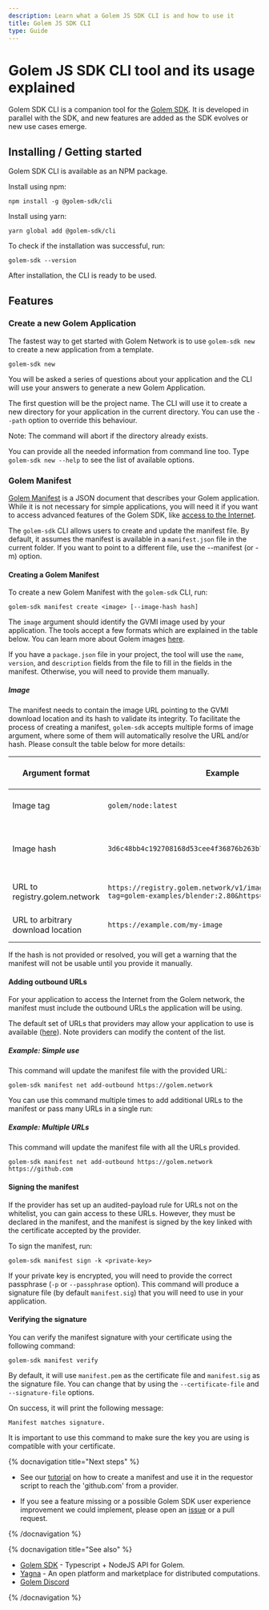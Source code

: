```yaml
---
description: Learn what a Golem JS SDK CLI is and how to use it
title: Golem JS SDK CLI
type: Guide
---
```


# Golem JS SDK CLI tool and its usage explained

Golem SDK CLI is a companion tool for the [Golem SDK](https://github.com/golemfactory/golem-js). It is developed in parallel with the SDK, and new features are added as the SDK evolves or new use cases emerge.

## Installing / Getting started

Golem SDK CLI is available as an NPM package.

Install using npm:

```shell
npm install -g @golem-sdk/cli
```

Install using yarn:

```shell
yarn global add @golem-sdk/cli
```

To check if the installation was successful, run:

```shell
golem-sdk --version
```

After installation, the CLI is ready to be used.

## Features

### Create a new Golem Application

The fastest way to get started with Golem Network is to use `golem-sdk new` to create a new application from a template.

```shell
golem-sdk new
```

You will be asked a series of questions about your application and the CLI will use your answers to generate a new Golem Application.

The first question will be the project name. The CLI will use it to create a new directory for your application in the current directory. You can use the `--path` option to override this behaviour.

Note: The command will abort if the directory already exists.

You can provide all the needed information from command line too. Type `golem-sdk new --help` to see the list of available options.

### Golem Manifest

[Golem Manifest](/docs/golem/payload-manifest) is a JSON document that describes your Golem application. While it is not necessary for simple applications, you will need it if you want to access advanced features of the Golem SDK, like [access to the Internet](/docs/creators/javascript/guides/accessing-internet).

The `golem-sdk` CLI allows users to create and update the manifest file. By default, it assumes the manifest is available in a `manifest.json` file in the current folder. If you want to point to a different file, use the --manifest (or -m) option.

#### Creating a Golem Manifest

To create a new Golem Manifest with the `golem-sdk` CLI, run:

```shell
golem-sdk manifest create <image> [--image-hash hash]
```

The `image` argument should identify the GVMI image used by your application. The tools accept a few formats which are explained in the table below. You can learn more about Golem images [here](/docs/creators/javascript/guides/golem-images).

If you have a `package.json` file in your project, the tool will use the `name`, `version`, and `description` fields from the file to fill in the fields in the manifest. Otherwise, you will need to provide them manually.

##### Image

The manifest needs to contain the image URL pointing to the GVMI download location and its hash to validate its integrity.
To facilitate the process of creating a manifest, `golem-sdk` accepts multiple forms of image argument, where some of them will automatically resolve the URL and/or hash.
Please consult the table below for more details:

| Argument format                    | Example                                                                                       | Is `--image-hash` required?                 | Notes                                                                                      |
| ---------------------------------- | --------------------------------------------------------------------------------------------- | ------------------------------------------- | ------------------------------------------------------------------------------------------ |
| Image tag                          | `golem/node:latest`                                                                           | No, it will be automatically resolved.      | Image hash is fetched from [https://registry.golem.network]. It is the recommended method. |
| Image hash                         | `3d6c48bb4c192708168d53cee4f36876b263b7745c3a3c239c6749cd`                                    | No, it is resolved from the image argument. | Image URL will point to [https://registry.golem.network]                                   |
| URL to registry.golem.network      | `https://registry.golem.network/v1/image/download?tag=golem-examples/blender:2.80&https=true` | No, it is automatically resolved.           |                                                                                            |
| URL to arbitrary download location | `https://example.com/my-image`                                                                | Yes, image-hash is required.                | Image is calculated by the gvmkit-build conversion tool.                                   |

If the hash is not provided or resolved, you will get a warning that the manifest will not be usable until you provide it manually.

#### Adding outbound URLs

For your application to access the Internet from the Golem network, the manifest must include the outbound URLs the application will be using.

The default set of URLs that providers may allow your application to use is available ([here](https://github.com/golemfactory/ya-installer-resources/tree/main/whitelist)). Note providers can modify the content of the list.

##### Example: Simple use

This command will update the manifest file with the provided URL:

```shell
golem-sdk manifest net add-outbound https://golem.network
```

You can use this command multiple times to add additional URLs to the manifest or pass many URLs in a single run:

##### Example: Multiple URLs

This command will update the manifest file with all the URLs provided.

```shell
golem-sdk manifest net add-outbound https://golem.network https://github.com
```

#### Signing the manifest

If the provider has set up an audited-payload rule for URLs not on the whitelist, you can gain access to these URLs. However, they must be declared in the manifest, and the manifest is signed by the key linked with the certificate accepted by the provider.

To sign the manifest, run:

```shell
golem-sdk manifest sign -k <private-key>
```

If your private key is encrypted, you will need to provide the correct passphrase (`-p` or `--passphrase` option).
This command will produce a signature file (by default `manifest.sig`) that you will need to use in your application.

#### Verifying the signature

You can verify the manifest signature with your certificate using the following command:

```shell
golem-sdk manifest verify
```

By default, it will use `manifest.pem` as the certificate file and `manifest.sig` as the signature file. You can change that by using the `--certificate-file` and `--signature-file` options.

On success, it will print the following message:

`Manifest matches signature.`

It is important to use this command to make sure the key you are using is compatible with your certificate.

{% docnavigation title="Next steps" %}

- See our [tutorial](/docs/creators/javascript/tutorials/accessing-internet) on how to create a manifest and use it in the requestor script to reach the 'github.com' from a provider.

- If you see a feature missing or a possible Golem SDK user experience improvement we could implement, please open an [issue](https://github.com/golemfactory/golem-sdk-cli/issues) or a pull request.

{% /docnavigation %}

{% docnavigation title="See also" %}

- [Golem SDK](https://github.com/golemfactory/golem-js) - Typescript + NodeJS API for Golem.
- [Yagna](https://github.com/golemfactory/yagna) - An open platform and marketplace for distributed computations.
- [Golem Discord](https://chat.golem.network)

{% /docnavigation %}
